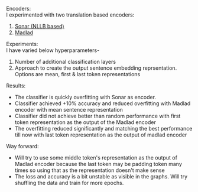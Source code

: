 Encoders:<br>
I experimented with two translation based encoders:

1. [Sonar (NLLB based)](https://huggingface.co/cointegrated/SONAR_200_text_encoder)
2. [Madlad](https://huggingface.co/google/madlad400-3b-mt)

Experiments:<br>
I have varied below hyperparameters-

1. Number of additional classification layers
2. Approach to create the output sentence embedding reprsentation. Options are mean, first & last token representations

Results:

- The classifier is quickly overfitting with Sonar as encoder.
- Classifier achieved +10% accuracy and reduced overfitting with Madlad encoder with mean sentence representation
- Classifier did not achieve better than random performance with first token representation as the output of the Madlad encoder
- The overfitting reduced significantly and matching the best performance till now with last token representation as the output of madlad encoder

Way forward:

- Will try to use some middle token's representation as the output of Madlad encoder because the last token may be padding token many times so using that as the representation doesn't make sense
- The loss and accuracy is a bit unstable as visible in the graphs. Will try shuffling the data and train for more epochs.
